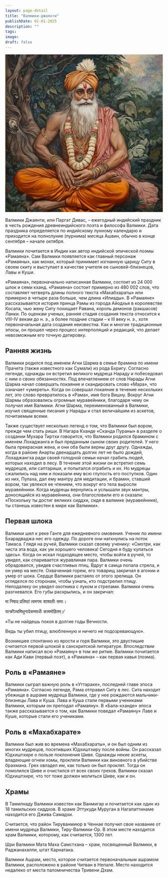 ```yaml
---
layout: page-detail
title: "Валмики-джаянти"
publishDate: 01-01-2025
description: ""
tags:
image:
draft: false
---
```


  
![Риши Валмики](/upload/medialibrary/603/2jilfl3z0fou650d5fbubk2bl6h35fxj.jpg "Риши Валмики") 
  
  
 Валмики Джаянти, или Паргат Дивас, – ежегодный индийский праздник в честь рождения древнеиндийского поэта и философа Валмики. Дата праздника определяется по индийскому лунному календарю и приходится на полнолуние (пурнима) месяца Ашвин, обычно в конце сентября – начале октября.

 Валмики почитается в Индии как автор индийской эпической поэмы «Рамаяна». Сам Валмики появляется как главный персонаж «Рамаяны», как монах, который принимает изгнанную царицу Ситу в своем скиту и выступает в качестве учителя ее сыновей-близнецов, Лавы и Куши.

 «Рамаяна», первоначально написанная Валмики, состоит из 24 000 шлок и семи кханд. «Рамаяна» состоит примерно из 480 002 слов, что составляет четверть длины полного текста «Махабхараты» или примерно в четыре раза больше, чем длина «Илиады». В «Рамаяне» рассказывается история принца Рамы из города Айодхья в королевстве Косала, чью жену Ситу похищает Равана, король демонов (ракшасов) Ланки. По оценкам ученых, ранняя стадия создания текста относится к VIII-IV векам до н. э., а более поздние стадии – к III веку н. э., хотя первоначальная дата создания неизвестна. Как и многие традиционные эпосы, он прошел через процесс интерполяций и редакций, что делает невозможным его точную датировку.

## Ранняя жизнь 

 Валмики родился под именем Агни Шарма в семье брамина по имени Прачета (также известного как Сумали) из рода Бхригу. Согласно легенде, однажды он встретил великого мудреца Нараду и побеседовал с ним о своих обязанностях. Под впечатлением от слов Нарады Агни Шарма начал совершать покаяние и скандировать слово «Мара», что означает «умереть». Когда он совершал покаяние в течение нескольких лет, это слово превратилось в «Рама», имя бога Вишну. Вокруг Агни Шармы образовались огромные муравейники, благодаря чему он получил имя Валмики. Агни Шарма, переименованный в Валмики, изучил священные писания у Нарады и стал величайшим из аскетов, почитаемым всеми.

 Также существует несколько легенд о том, что Валмики был вором, прежде чем стать риши. В Нагара Кханде «Сканда Пураны» в разделе о создании Мухара Тиртхи говорится, что Валмики родился брамином с именем Лохаджанга и был преданным сыном своих родителей. У него была прекрасная жена, и они оба были верны друг другу. Однажды, когда в районе Анарты двенадцать долгих лет не было дождей, Лохаджангха ради своей голодной семьи начал грабить людей, которых находил в лесу. В течение этой жизни он встретил семь мудрецов, или саптариши, и попытался ограбить и их. Но мудрецы сжалились над ним и показали ему всю глупость его поступков. Один из них, Пулаха, дал ему мантру для медитации, и брамин, ставший вором, так увлекся ее чтением, что вокруг его тела выросли муравейники. Когда мудрецы вернулись и услышали звук мантры, доносящийся из муравейника, они благословили его и сказали: «Поскольку ты достиг великих сиддхи, сидя в валмике (муравейнике), ты станешь известен в мире как Валмики».

## Первая шлока 

 Валмики шел к реке Ганге для ежедневного омовения. Ученик по имени Бхарадваджа нес его одежду. По дороге они наткнулись на поток Тамаса. Глядя на ручей, Валмики сказал своему ученику: «Смотри, как чиста эта вода, как ум хорошего человека! Сегодня я буду купаться здесь». Когда он искал подходящее место, чтобы войти в ручей, то увидел, как спаривается журавлиная пара. Валмики очень обрадовался, увидев счастливых птиц. Вдруг в самца попала стрела, и он умер на месте. Охваченная горем, его товарищ закричал в агонии и умер от шока. Сердце Валмики растаяло от этого зрелища. Он огляделся по сторонам, чтобы узнать, кто подстрелил птицу. Неподалеку он увидел охотника с луком и стрелами. Валмики очень разгневался. Его губы раскрылись, и он закричал:

 मा निषाद प्रतिष्ठां त्वमगमः शाश्वतीः समाः।

 यत्क्रौञ्चमिथुनादेकमवधीः काममोहितम्॥'

  
 «Ты не найдешь покоя в долгие годы Вечности.

 Ведь ты убил птицу, влюбленную и ничего не подозревающую».

 Возникшее спонтанно из ярости и горя Валмики, это двустишие считается первой шлокой в санскритской литературе. Впоследствии Валмики написал всю «Рамаяну» в том же ритме. Валмики почитается как Ади Кави (первый поэт), а «Рамаяна» – как первая кавья (поэма).

## Роль в «Рамаяне» 

 Валмики сыграл важную роль в «Уттараке», последней главе эпоса «Рамаяна». Согласно легенде, Рама отправил Ситу в лес. Сита находит убежище в ашраме мудреца Валмики, где у нее рождаются мальчики-близнецы Лава и Куша. Лава и Куша стали первыми учениками Валмики, которым он преподал «Рамаяну». В «Бала-кханде» эпоса также рассказывается о том, как Валмики поведал «Рамаяну» Лаве и Куше, которые стали его учениками.

## Роль в «Махабхарате» 

 Валмики был жив во времена «Махабхараты», и он был одним из многих мудрецов, посетивших Юдхиштхиру после войны. Он рассказал Юдхиштхире о пользе поклонения Шиве. Однажды некие аскеты, владеющие огнем хомы, прокляли Валмики как виновного в убийстве брахмана. Грех овладел им, как только он был проклят. Тогда он помолился Шиве и очистился от всех своих грехов. Валмики сказал Юдхиштхире, что тот тоже должен молиться Шиве, как и он.

## Храмы 

 В Тамилнаду Валмики известен как Ванмигар и почитается как один из 18 тамильских сиддхов. В храме Эттукуди Муруган в Нагапаттинаме находится его Джива Самадхи.

 Считается, что район Тируванмиюр в Ченнае получил свое название от имени мудреца Валмики, Тиру-Валмики-Ор. В этом месте находится храм Валмики, которому, как считается, 1300 лет.

 Шри Валмики Мата Маха Самстхана – храм, посвященный Валмики, в Раджанахалли, штат Карнатака.

 Валмики Ашрам, место, которое считается первоначальным ашрамом Валмики, расположено в районе Читван в Непале. Место находится недалеко от места паломничества Тривени Дхам.
  
  
